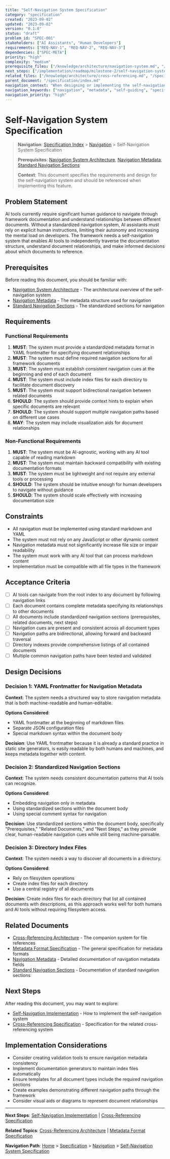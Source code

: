 ```yaml
---
title: "Self-Navigation System Specification"
category: "specification"
created: "2023-09-02"
updated: "2023-09-02"
version: "0.1.0"
status: "draft"
problem_id: "SPEC-001"
stakeholders: ["AI Assistants", "Human Developers"]
requirements: ["REQ-NAV-1", "REQ-NAV-2", "REQ-NAV-3"]
dependencies: ["SPEC-META"]
priority: "high"
complexity: "medium"
prerequisite_files: ["/knowledge/architecture/navigation-system.md", "/docs/navigation-metadata.md", "/docs/standard-navigation-sections.md"]
next_steps: ["/implementation/roadmap/milestone-2/self-navigation-system.md", "/specification/navigation/cross-referencing.md"]
related_files: ["/knowledge/architecture/cross-referencing.md", "/specification/knowledge/metadata-format.md"]
parent_document: "/specification/index.md"
navigation_context: "When designing or implementing the self-navigation system"
navigation_keywords: ["navigation", "metadata", "self-guiding", "specification"]
navigation_priority: "high"
---
```


# Self-Navigation System Specification

> **Navigation**: [Specification Index](/specification/index.md) > [Navigation](/specification/navigation/index.md) > Self-Navigation System Specification
>
> **Prerequisites**: [Navigation System Architecture](/knowledge/architecture/navigation-system.md), [Navigation Metadata](/docs/navigation-metadata.md), [Standard Navigation Sections](/docs/standard-navigation-sections.md)
>
> **Context**: This document specifies the requirements and design for the self-navigation system and should be referenced when implementing this feature.

## Problem Statement

AI tools currently require significant human guidance to navigate through framework documentation and understand relationships between different documents. Without a standardized navigation system, AI assistants must rely on explicit human instructions, limiting their autonomy and increasing the mental load on developers. The framework needs a self-navigation system that enables AI tools to independently traverse the documentation structure, understand document relationships, and make informed decisions about which documents to reference.

## Prerequisites

Before reading this document, you should be familiar with:

- [Navigation System Architecture](/knowledge/architecture/navigation-system.md) - The architectural overview of the self-navigation system
- [Navigation Metadata](/docs/navigation-metadata.md) - The metadata structure used for navigation
- [Standard Navigation Sections](/docs/standard-navigation-sections.md) - The standardized sections for navigation

## Requirements

### Functional Requirements

1. **MUST**: The system must provide a standardized metadata format in YAML frontmatter for specifying document relationships
2. **MUST**: The system must define required navigation sections for all framework documents
3. **MUST**: The system must establish consistent navigation cues at the beginning and end of each document
4. **MUST**: The system must include index files for each directory to facilitate document discovery
5. **MUST**: The system must support bidirectional navigation between related documents
6. **SHOULD**: The system should provide context hints to explain when specific documents are relevant
7. **SHOULD**: The system should support multiple navigation paths based on different use cases
8. **MAY**: The system may include visualization aids for document relationships

### Non-Functional Requirements

1. **MUST**: The system must be AI-agnostic, working with any AI tool capable of reading markdown
2. **MUST**: The system must maintain backward compatibility with existing documentation formats
3. **MUST**: The system must be lightweight and not require any external tools or processing
4. **SHOULD**: The system should be intuitive enough for human developers to navigate without guidance
5. **SHOULD**: The system should scale effectively with increasing documentation size

## Constraints

- All navigation must be implemented using standard markdown and YAML
- The system must not rely on any JavaScript or other dynamic content
- Navigation metadata must not significantly increase file size or impair readability
- The system must work with any AI tool that can process markdown content
- Implementation must be compatible with all file types in the framework

## Acceptance Criteria

- [ ] AI tools can navigate from the root index to any document by following navigation links
- [ ] Each document contains complete metadata specifying its relationships to other documents
- [ ] All documents include standardized navigation sections (prerequisites, related documents, next steps)
- [ ] Navigation cues are present and consistent across all document types
- [ ] Navigation paths are bidirectional, allowing forward and backward traversal
- [ ] Directory indexes provide comprehensive listings of all contained documents
- [ ] Multiple common navigation paths have been tested and validated

## Design Decisions

### Decision 1: YAML Frontmatter for Navigation Metadata

**Context**: The system needs a structured way to store navigation metadata that is both machine-readable and human-editable.

**Options Considered**:
- YAML frontmatter at the beginning of markdown files
- Separate JSON configuration files
- Special markdown syntax within the document body

**Decision**: Use YAML frontmatter because it is already a standard practice in static site generators, is easily readable by both humans and machines, and keeps metadata together with content.

### Decision 2: Standardized Navigation Sections

**Context**: The system needs consistent documentation patterns that AI tools can recognize.

**Options Considered**:
- Embedding navigation only in metadata
- Using standardized sections within the document body
- Using special comment syntax for navigation

**Decision**: Use standardized sections within the document body, specifically "Prerequisites," "Related Documents," and "Next Steps," as they provide clear, human-readable navigation cues while still being machine-parsable.

### Decision 3: Directory Index Files

**Context**: The system needs a way to discover all documents in a directory.

**Options Considered**:
- Rely on filesystem operations
- Create index files for each directory
- Use a central registry of all documents

**Decision**: Create index files for each directory that list all contained documents with descriptions, as this approach works well for both humans and AI tools without requiring filesystem access.

## Related Documents

- [Cross-Referencing Architecture](/knowledge/architecture/cross-referencing.md) - The companion system for file references
- [Metadata Format Specification](/specification/knowledge/metadata-format.md) - The general specification for metadata formats
- [Navigation Metadata](/docs/navigation-metadata.md) - Detailed documentation of navigation metadata fields
- [Standard Navigation Sections](/docs/standard-navigation-sections.md) - Documentation of standard navigation sections

## Next Steps

After reading this document, you may want to explore:

- [Self-Navigation Implementation](/implementation/roadmap/milestone-2/self-navigation-system.md) - How to implement the self-navigation system
- [Cross-Referencing Specification](/specification/navigation/cross-referencing.md) - Specification for the related cross-referencing system

## Implementation Considerations

- Consider creating validation tools to ensure navigation metadata consistency
- Implement documentation generators to maintain index files automatically
- Ensure templates for all document types include the required navigation sections
- Create examples demonstrating different navigation paths through the framework
- Consider visual aids or diagrams to represent document relationships

---

**Next Steps**: [Self-Navigation Implementation](/implementation/roadmap/milestone-2/self-navigation-system.md) | [Cross-Referencing Specification](/specification/navigation/cross-referencing.md)

**Related Topics**: [Cross-Referencing Architecture](/knowledge/architecture/cross-referencing.md) | [Metadata Format Specification](/specification/knowledge/metadata-format.md)

**Navigation Path**: [Home](/index.md) > [Specification](/specification/index.md) > [Navigation](/specification/navigation/index.md) > [Self-Navigation System Specification](/specification/navigation/self-navigation-system.md)